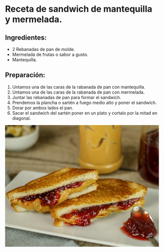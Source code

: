 # Receta de sandwich de mantequilla y mermelada.
## Ingredientes:
- 2 Rebanadas de pan de molde.
- Mermelada de frutas o sabor a gusto.
- Mantequilla.
## Preparación:
1. Untamos una de las caras de la rabanada de pan con mantequilla.
2. Untamos una de las caras de la rabanada de pan con mermelada.
3. Juntar las rebanadas de pan para formar el sandwich.
4. Prendemos la plancha o sartén a fuego medio alto y poner el sandwich.
5. Dorar por ambos lados el pan.
6. Sacar el sandwich del sartén poner en un plato y cortalo por la mitad en diagonal.
   
![sandwich](sandwich.jpeg)